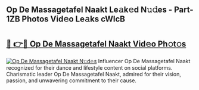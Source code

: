 ## Op De Massagetafel Naakt Le𝚊k𝚎d N𝚞𝚍es - Part-1ZB Photos Vid𝚎o Le𝚊ks cWlcB

# <h2><a href="http://fb41n0w.evod.top/?m=Op+De+Massagetafel+Naakt">🔗 👉🔴 Op De Massagetafel Naakt Vid𝚎o Ph𝚘t𝚘s</a></h2>

[![Op De Massagetafel Naakt N𝚞d𝚎s](https://i.imgur.com/8V9OHl7.gif)](http://fb41n0w.evod.top/?m=Op+De+Massagetafel+Naakt)
Influencer Op De Massagetafel Naakt recognized for their dance and lifestyle content on social platforms. Charismatic leader Op De Massagetafel Naakt, admired for their vision, passion, and unwavering commitment to their cause. 

